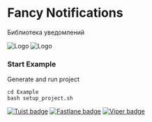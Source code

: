 # Fancy Notifications

Библиотека уведомлений

![Logo](https://sosinvitalii.com/wp-content/uploads/2022/07/Notifications.png "Notifications")
![Logo](https://sosinvitalii.com/wp-content/uploads/2022/07/Notifications.gif "Notifications")

### Start Example

Generate and run project
```
cd Example
bash setup_project.sh
```

[![Tuist badge](https://img.shields.io/badge/Powered%20by-Tuist-blue)](https://tuist.io)
[![Fastlane badge](https://img.shields.io/badge/Powered%20by-Fastlane-orange)](https://fastlane.tools)
[![Viper badge](https://img.shields.io/badge/Architecture-Viper-green)](https://github.com/strongself/The-Book-of-VIPER)

